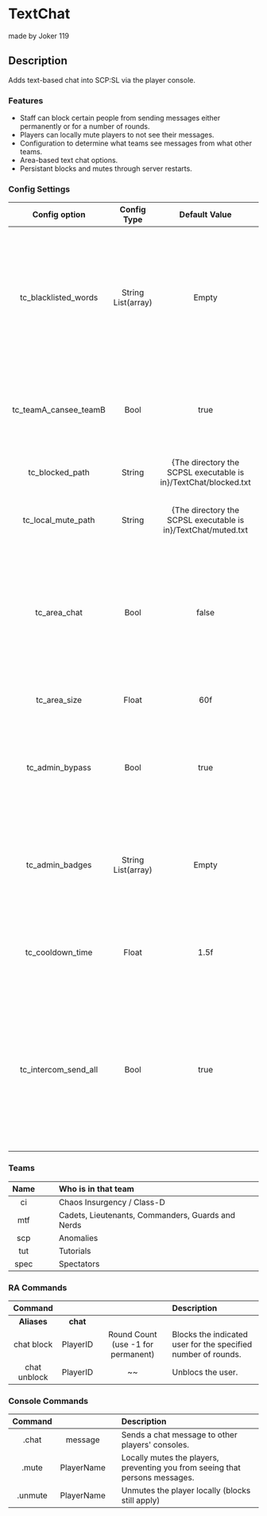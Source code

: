 TextChat
======
made by Joker 119
## Description
Adds text-based chat into SCP:SL via the player console.

### Features
 - Staff can block certain people from sending messages either permanently or for a number of rounds.
 - Players can locally mute players to not see their messages.
 - Configuration to determine what teams see messages from what other teams.
 - Area-based text chat options.
 - Persistant blocks and mutes through server restarts.

### Config Settings
Config option | Config Type | Default Value | Description
:---: | :---: | :---: | :------
tc_blacklisted_words | String List(array) | Empty | A list of words which will prevent a user from sending a message. This matches based on if the message contains the word in any way, IE: "hello" contains "hell".
tc_teamA_cansee_teamB | Bool | true | Whether or not (teamA) can see messages from (teamB). Valid teams are listed below.
tc_blocked_path | String | {The directory the SCPSL executable is in}/TextChat/blocked.txt | Where to hold the persistant list of sbloced users.
tc_local_mute_path | String | {The directory the SCPSL executable is in}/TextChat/muted.txt | The location to save persistant local player mutes.
tc_area_chat | Bool | false | Whether or not messages should be checked by distance to determine who sees them. (THIS DOES NOT OVERWRITE THE TEAM SETTINGS ABOVE)
tc_area_size | Float | 60f | The range of area-based messages, if enabled.
tc_admin_bypass | Bool | true | Whether or not staff should bypass all team and range checks for messages. Blocks and local mutes still apply.
tc_admin_badges | String List(array) | Empty | If badge names are supplied here, only those badges will recieve admin_bypass, instead of all those with RA access.
tc_cooldown_time | Float | 1.5f | The cooldown time incured on a player between being able to send messages. (to prevent spam)
tc_intercom_send_all | Bool | true | Allows a user to use the intercom for a single server-wide message. Does not bypass intercom cooldown, requires they be in normal activation range of the Intercom to use.

### Teams
  Name | | | Who is in that team
:---: | :---: | :---: | :------
ci | | | Chaos Insurgency / Class-D
mtf | | | Cadets, Lieutenants, Commanders, Guards and Nerds
scp | | | Anomalies
tut | | | Tutorials
spec | | | Spectators


### RA Commands
  Command |  |  | Description
:---: | :---: | :---: | :------
**Aliases** | **chat** | 
chat block | PlayerID | Round Count (use -1 for permanent) | Blocks the indicated user for the specified number of rounds.
chat unblock | PlayerID | ~~ | Unblocs the user.

### Console Commands
  Command | | | Description
:---: | :---: | :---: | :------
.chat | message | | Sends a chat message to other players' consoles.
.mute | PlayerName | | Locally mutes the players, preventing you from seeing that persons messages.
.unmute | PlayerName | | Unmutes the player locally (blocks still apply)
